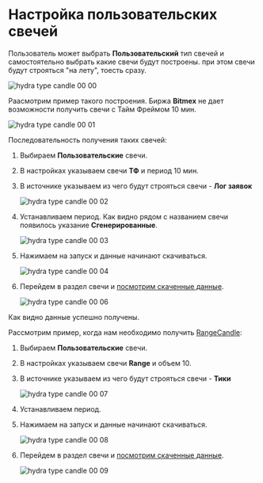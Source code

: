 # Настройка пользовательских свечей

Пользователь может выбрать **Пользовательский** тип свечей и самостоятельно выбрать какие свечи будут построены. при этом свечи будут строяться "на лету", тоесть сразу.

![hydra type candle 00 00](../images/hydra_type_candle_00_00.png)

Раасмотрим пример такого построения. Биржа **Bitmex** не дает возможности получить свечи с Тайм Фреймом 10 мин.

![hydra type candle 00 01](../images/hydra_type_candle_00_01.png)

Последовательность получения таких свечей:

1. Выбираем **Пользовательские** свечи.
2. В настройках указываем свечи **ТФ** и период 10 мин.
3. В источнике указываем из чего будут строяться свечи \- **Лог заявок**

   ![hydra type candle 00 02](../images/hydra_type_candle_00_02.png)
4. Устанавливаем период. Как видно рядом с названием свечи появилось указание **Сгенерированные**.

   ![hydra type candle 00 03](../images/hydra_type_candle_00_03.png)
5. Нажимаем на запуск и данные начинают скачиваться.

   ![hydra type candle 00 04](../images/hydra_type_candle_00_04.png)
6. Перейдем в раздел свечи и [посмотрим скаченные данные](HydraViewingMarketData.md).

   ![hydra type candle 00 06](../images/hydra_type_candle_00_06.png)

Как видно данные успешно получены.

Рассмотрим пример, когда нам необходимо получить [RangeCandle](xref:StockSharp.Algo.Candles.RangeCandle):

1. Выбираем **Пользовательские** свечи.
2. В настройках указываем свечи **Range** и объем 10.
3. В источнике указываем из чего будут строяться свечи \- **Тики**

   ![hydra type candle 00 07](../images/hydra_type_candle_00_07.png)
4. Устанавливаем период.
5. Нажимаем на запуск и данные начинают скачиваться.

   ![hydra type candle 00 08](../images/hydra_type_candle_00_08.png)
6. Перейдем в раздел свечи и [посмотрим скаченные данные](HydraViewingMarketData.md).

   ![hydra type candle 00 09](../images/hydra_type_candle_00_09.png)
